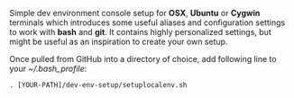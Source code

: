 Simple dev environment console setup for **OSX**, **Ubuntu** or **Cygwin** terminals which introduces some useful aliases and configuration settings to work with **bash** and **git**. It contains highly personalized settings, but might be useful as an inspiration to create your own setup.

Once pulled from GitHub into a directory of choice, add following line to your *~/.bash_profile*:

```
. [YOUR-PATH]/dev-env-setup/setuplocalenv.sh
```  
